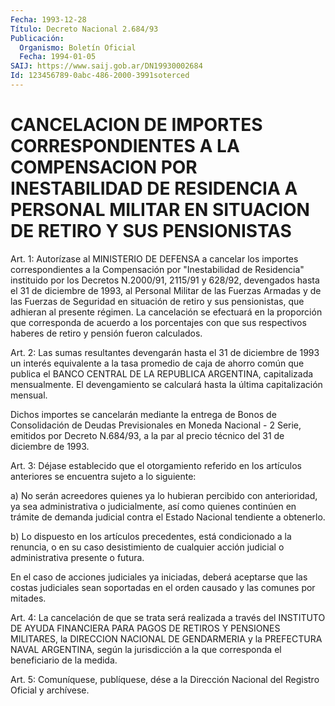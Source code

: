 ```yaml
---
Fecha: 1993-12-28
Título: Decreto Nacional 2.684/93
Publicación:
  Organismo: Boletín Oficial
  Fecha: 1994-01-05
SAIJ: https://www.saij.gob.ar/DN19930002684
Id: 123456789-0abc-486-2000-3991soterced
---
```

# CANCELACION DE IMPORTES CORRESPONDIENTES A LA COMPENSACION POR INESTABILIDAD DE RESIDENCIA A PERSONAL MILITAR EN SITUACION DE RETIRO Y SUS PENSIONISTAS

<a id="1"></a>
Art.  1:  Autorízase  al  MINISTERIO DE DEFENSA a cancelar los importes correspondientes a la Compensación  por  "Inestabilidad de Residencia"  instituido  por  los  Decretos  N.2000/91,  2115/91  y 628/92, devengados hasta el 31 de diciembre de  1993,  al  Personal Militar  de  las  Fuerzas Armadas y de las Fuerzas de Seguridad  en situación de retiro  y  sus  pensionistas, que adhieran al presente régimen.  La  cancelación  se  efectuará    en  la  proporción  que corresponda de acuerdo a los porcentajes con  que  sus  respectivos haberes de retiro y pensión fueron calculados.

<a id="2"></a>
Art.  2:  Las  sumas  resultantes  devengarán  hasta  el 31 de diciembre  de  1993  un  interés equivalente a la tasa promedio  de caja de ahorro común que publica  el  BANCO CENTRAL DE LA REPUBLICA ARGENTINA,   capitalizada  mensualmente.  El    devengamiento    se calculará hasta la última capitalización mensual.

Dichos importes  se  cancelarán  mediante  la  entrega de Bonos de Consolidación  de  Deudas  Previsionales  en  Moneda Nacional  -  2 Serie, emitidos por Decreto N.684/93, a la par  al  precio  técnico del 31 de diciembre de 1993.

<a id="3"></a>
Art. 3: Déjase establecido que el otorgamiento referido en los artículos  anteriores  se  encuentra  sujeto  a  lo  siguiente:

a)  No  serán  acreedores  quienes  ya  lo hubieran percibido  con anterioridad,  ya  sea  administrativa  o judicialmente,  así  como quienes continúen en trámite de demanda judicial  contra  el Estado Nacional tendiente a obtenerlo.

b) Lo dispuesto en los artículos precedentes, está condicionado  a la  renuncia,  o  en  su  caso  desistimiento  de  cualquier acción judicial o administrativa presente o futura.

En  el caso de acciones judiciales ya iniciadas, deberá  aceptarse que las  costas  judiciales  sean  soportadas en el orden causado y las comunes por mitades.

<a id="4"></a>
Art. 4: La cancelación de que se trata será realizada a través del  INSTITUTO   DE  AYUDA  FINANCIERA  PARA  PAGOS  DE  RETIROS  Y PENSIONES MILITARES,  la  DIRECCION  NACIONAL  DE  GENDARMERIA y la PREFECTURA  NAVAL  ARGENTINA,  según  la  jurisdicción  a   la  que corresponda el beneficiario de la medida.

<a id="5"></a>
Art.  5: Comuníquese, publíquese, dése a la Dirección Nacional del Registro Oficial y archívese.